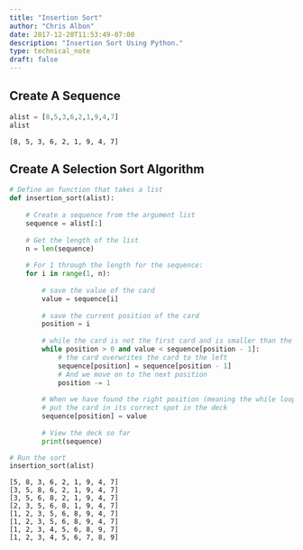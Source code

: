 ```yaml
---
title: "Insertion Sort"
author: "Chris Albon"
date: 2017-12-20T11:53:49-07:00
description: "Insertion Sort Using Python."
type: technical_note
draft: false
---
```

## Create A Sequence


```python
alist = [8,5,3,6,2,1,9,4,7]
alist
```




    [8, 5, 3, 6, 2, 1, 9, 4, 7]



## Create A Selection Sort Algorithm


```python
# Define an function that takes a list
def insertion_sort(alist):
    
    # Create a sequence from the argument list
    sequence = alist[:]
    
    # Get the length of the list
    n = len(sequence)
    
    # For 1 through the length for the sequence:
    for i in range(1, n):
        
        # save the value of the card
        value = sequence[i]
        
        # save the current position of the card
        position = i
        
        # while the card is not the first card and is smaller than the card to it's left:
        while position > 0 and value < sequence[position - 1]:
            # the card overwrites the card to the left
            sequence[position] = sequence[position - 1]
            # And we move on to the next position
            position -= 1
            
        # When we have found the right position (meaning the while loop is false)
        # put the card in its correct spot in the deck
        sequence[position] = value
        
        # View the deck so far
        print(sequence)
```


```python
# Run the sort
insertion_sort(alist)
```

    [5, 8, 3, 6, 2, 1, 9, 4, 7]
    [3, 5, 8, 6, 2, 1, 9, 4, 7]
    [3, 5, 6, 8, 2, 1, 9, 4, 7]
    [2, 3, 5, 6, 8, 1, 9, 4, 7]
    [1, 2, 3, 5, 6, 8, 9, 4, 7]
    [1, 2, 3, 5, 6, 8, 9, 4, 7]
    [1, 2, 3, 4, 5, 6, 8, 9, 7]
    [1, 2, 3, 4, 5, 6, 7, 8, 9]

